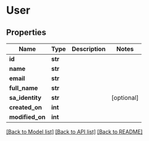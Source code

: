 # User

## Properties
Name | Type | Description | Notes
------------ | ------------- | ------------- | -------------
**id** | **str** |  | 
**name** | **str** |  | 
**email** | **str** |  | 
**full_name** | **str** |  | 
**sa_identity** | **str** |  | [optional] 
**created_on** | **int** |  | 
**modified_on** | **int** |  | 

[[Back to Model list]](../README.md#documentation-for-models) [[Back to API list]](../README.md#documentation-for-api-endpoints) [[Back to README]](../README.md)


